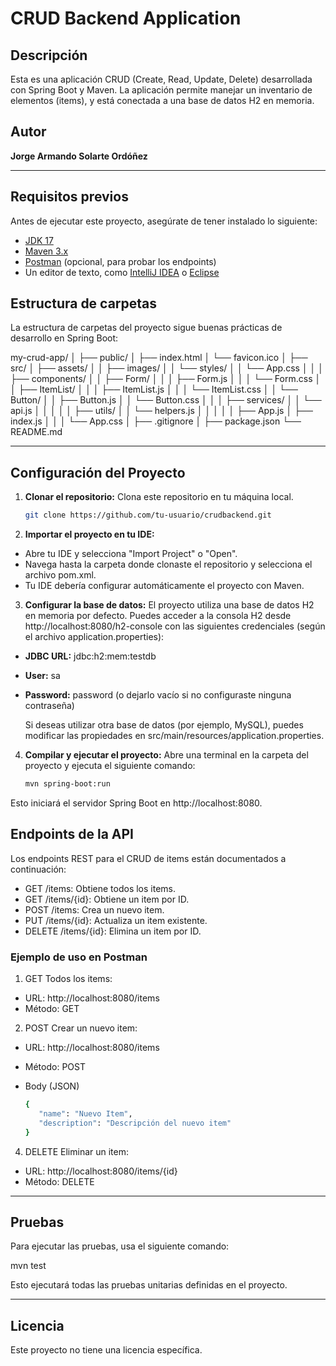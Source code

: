 # CRUD Backend Application

## Descripción

Esta es una aplicación CRUD (Create, Read, Update, Delete) desarrollada con Spring Boot y Maven. La aplicación permite manejar un inventario de elementos (items), y está conectada a una base de datos H2 en memoria.

## Autor

**Jorge Armando Solarte Ordóñez**

---

## Requisitos previos

Antes de ejecutar este proyecto, asegúrate de tener instalado lo siguiente:

- [JDK 17](https://www.oracle.com/java/technologies/javase-jdk17-downloads.html)
- [Maven 3.x](https://maven.apache.org/install.html)
- [Postman](https://www.postman.com/downloads/) (opcional, para probar los endpoints)
- Un editor de texto, como [IntelliJ IDEA](https://www.jetbrains.com/idea/) o [Eclipse](https://www.eclipse.org/ide/)

## Estructura de carpetas

La estructura de carpetas del proyecto sigue buenas prácticas de desarrollo en Spring Boot:

   my-crud-app/
   │
   ├── public/
   │   ├── index.html
   │   └── favicon.ico
   │
   ├── src/
   │   ├── assets/
   │   │   ├── images/
   │   │   └── styles/
   │   │       └── App.css
   │   │
   │   ├── components/
   │   │   ├── Form/
   │   │   │   ├── Form.js
   │   │   │   └── Form.css
   │   │   ├── ItemList/
   │   │   │   ├── ItemList.js
   │   │   │   └── ItemList.css
   │   │   └── Button/
   │   │       ├── Button.js
   │   │       └── Button.css
   │   │
   │   ├── services/
   │   │   └── api.js
   │   │
   │   │
   │   ├── utils/
   │   │   └── helpers.js
   │   │
   │   │
   │   ├── App.js
   │   ├── index.js
   │   │
   │   └── App.css
   │
   ├── .gitignore
   │
   ├── package.json
   └── README.md

---

## Configuración del Proyecto

1. **Clonar el repositorio:** Clona este repositorio en tu máquina local.

   ```bash
   git clone https://github.com/tu-usuario/crudbackend.git

2. **Importar el proyecto en tu IDE:**

- Abre tu IDE y selecciona "Import Project" o "Open".
- Navega hasta la carpeta donde clonaste el repositorio y selecciona el archivo pom.xml.
- Tu IDE debería configurar automáticamente el proyecto con Maven.

3. **Configurar la base de datos:** El proyecto utiliza una base de datos H2 en memoria por defecto. Puedes acceder a la consola H2 desde http://localhost:8080/h2-console con las siguientes credenciales (según el archivo application.properties):

- **JDBC URL:** jdbc:h2:mem:testdb
- **User:** sa
- **Password:** password (o dejarlo vacío si no configuraste ninguna contraseña)

   Si deseas utilizar otra base de datos (por ejemplo, MySQL), puedes modificar las propiedades en src/main/resources/application.properties.

4. **Compilar y ejecutar el proyecto:** Abre una terminal en la carpeta del proyecto y ejecuta el siguiente comando:

   ```bash
   mvn spring-boot:run

Esto iniciará el servidor Spring Boot en http://localhost:8080.

## Endpoints de la API

Los endpoints REST para el CRUD de items están documentados a continuación:

- GET /items: Obtiene todos los items.
- GET /items/{id}: Obtiene un item por ID.
- POST /items: Crea un nuevo item.
- PUT /items/{id}: Actualiza un item existente.
- DELETE /items/{id}: Elimina un item por ID.

### Ejemplo de uso en Postman

1. GET Todos los items:

- URL: http://localhost:8080/items
- Método: GET

2. POST Crear un nuevo item:

- URL: http://localhost:8080/items
- Método: POST
- Body (JSON)

   ```bash
   {
      "name": "Nuevo Item",
      "description": "Descripción del nuevo item"
   }

4. DELETE Eliminar un item:

- URL: http://localhost:8080/items/{id}
- Método: DELETE

---

## Pruebas

Para ejecutar las pruebas, usa el siguiente comando:

   
mvn test
   
Esto ejecutará todas las pruebas unitarias definidas en el proyecto.

---

## Licencia

Este proyecto no tiene una licencia específica.